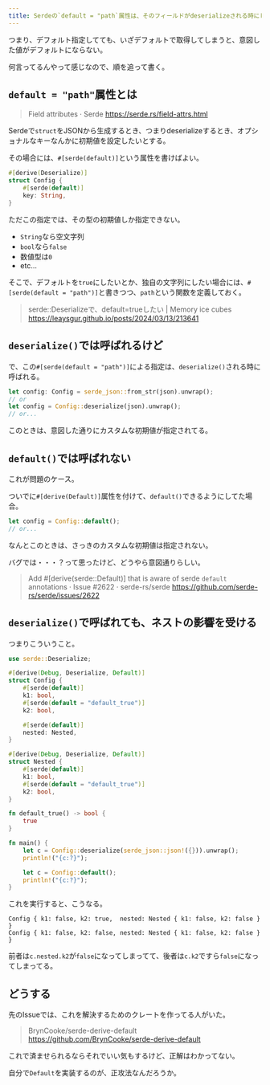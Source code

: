 ```yaml
---
title: Serdeの`default = "path`属性は、そのフィールドがdeserializeされる時にしか呼ばれない
---
```


つまり、デフォルト指定してても、いざデフォルトで取得してしまうと、意図した値がデフォルトにならない。

何言ってるんやって感じなので、順を追って書く。

## `default = "path"`属性とは

> Field attributes · Serde
> https://serde.rs/field-attrs.html

Serdeで`struct`をJSONから生成するとき、つまりdeserializeするとき、オプショナルなキーなんかに初期値を設定したいとする。

その場合には、`#[serde(default)]`という属性を書けばよい。

```rs
#[derive(Deserialize)]
struct Config {
    #[serde(default)]
    key: String,
}
```

ただこの指定では、その型の初期値しか指定できない。

- `String`なら空文字列
- `bool`なら`false`
- 数値型は`0`
- etc...

そこで、デフォルトを`true`にしたいとか、独自の文字列にしたい場合には、`#[serde(default = "path")]`と書きつつ、`path`という関数を定義しておく。

> serde::Deserializeで、default=trueしたい | Memory ice cubes
> https://leaysgur.github.io/posts/2024/03/13/213641

## `deserialize()`では呼ばれるけど

で、この`#[serde(default = "path")]`による指定は、`deserialize()`される時に呼ばれる。

```rs
let config: Config = serde_json::from_str(json).unwrap();
// or
let config = Config::deserialize(json).unwrap();
// or...
```

このときは、意図した通りにカスタムな初期値が指定されてる。

## `default()`では呼ばれない

これが問題のケース。

ついでに`#[derive(Default)]`属性を付けて、`default()`できるようにしてた場合。

```rs
let config = Config::default();
// or...
```

なんとこのときは、さっきのカスタムな初期値は指定されない。

バグでは・・・？って思ったけど、どうやら意図通りらしい。

> Add #[derive(serde::Default)] that is aware of serde `default` annotations · Issue #2622 · serde-rs/serde
> https://github.com/serde-rs/serde/issues/2622

## `deserialize()`で呼ばれても、ネストの影響を受ける

つまりこういうこと。

```rs
use serde::Deserialize;

#[derive(Debug, Deserialize, Default)]
struct Config {
    #[serde(default)]
    k1: bool,
    #[serde(default = "default_true")]
    k2: bool,

    #[serde(default)]
    nested: Nested,
}

#[derive(Debug, Deserialize, Default)]
struct Nested {
    #[serde(default)]
    k1: bool,
    #[serde(default = "default_true")]
    k2: bool,
}

fn default_true() -> bool {
    true
}

fn main() {
    let c = Config::deserialize(serde_json::json!({})).unwrap();
    println!("{c:?}");

    let c = Config::default();
    println!("{c:?}");
}
```

これを実行すると、こうなる。

```
Config { k1: false, k2: true,  nested: Nested { k1: false, k2: false } }
Config { k1: false, k2: false, nested: Nested { k1: false, k2: false } }
```

前者は`c.nested.k2`が`false`になってしまってて、後者は`c.k2`ですら`false`になってしまってる。

## どうする

先のIssueでは、これを解決するためのクレートを作ってる人がいた。

> BrynCooke/serde-derive-default
> https://github.com/BrynCooke/serde-derive-default

これで済ませられるならそれでいい気もするけど、正解はわかってない。

自分で`Default`を実装するのが、正攻法なんだろうか。
